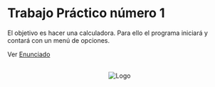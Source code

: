 #  Trabajo Práctico número 1
El objetivo es hacer una calculadora. Para ello el programa iniciará y contará con un menú de opciones.

Ver [Enunciado](https://github.com/programativo/UTN-TSP-LABI/blob/master/Trabajo%20Practico%201/Enunciado/TP1.pdf)

<p align="center">
  <br>
  <img alt="Logo" src="https://github.com/programativo/UTN-TSP-LABI/blob/master/Trabajo%20Practico%201/tp1.jpg?raw=true" />
  <br><br><br>
</p>
